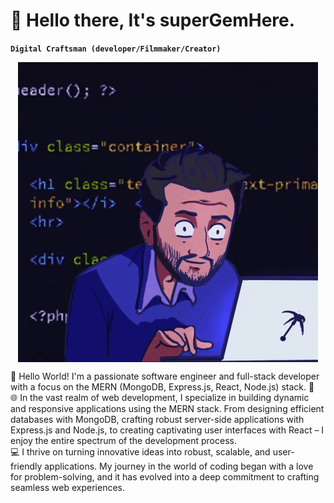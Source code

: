 # 🎯 Hello there, It's superGemHere.

**`Digital Craftsman (developer/Filmmaker/Creator)`**

<div style="display: flex; justify-content:center; align-items: center; width=100%">
<img src="https://github.com/superGemHere/superGemHere/blob/main/giphy.gif"  alt="Super Gem Here GIF" style="align-selft:center;"/>
</div>  

👋 Hello World! I'm a passionate software engineer and full-stack developer with a focus on the MERN (MongoDB, Express.js, React, Node.js) stack. 🚀 <br>
🌐 In the vast realm of web development, I specialize in building dynamic and responsive applications using the MERN stack. From designing efficient databases with MongoDB, crafting robust server-side applications with Express.js and Node.js, to creating captivating user interfaces with React – I enjoy the entire spectrum of the development process. <br>
💻 I thrive on turning innovative ideas into robust, scalable, and user-friendly applications. My journey in the world of coding began with a love for problem-solving, and it has evolved into a deep commitment to crafting seamless web experiences.


<!--
**superGemHere/superGemHere** is a ✨ _special_ ✨ repository because its `README.md` (this file) appears on your GitHub profile.

Here are some ideas to get you started:

- 🔭 I’m currently working on ...
- 🌱 I’m currently learning ...
- 👯 I’m looking to collaborate on ...
- 🤔 I’m looking for help with ...
- 💬 Ask me about ...
- 📫 How to reach me: ...
- 😄 Pronouns: ...
- ⚡ Fun fact: ...
-->
